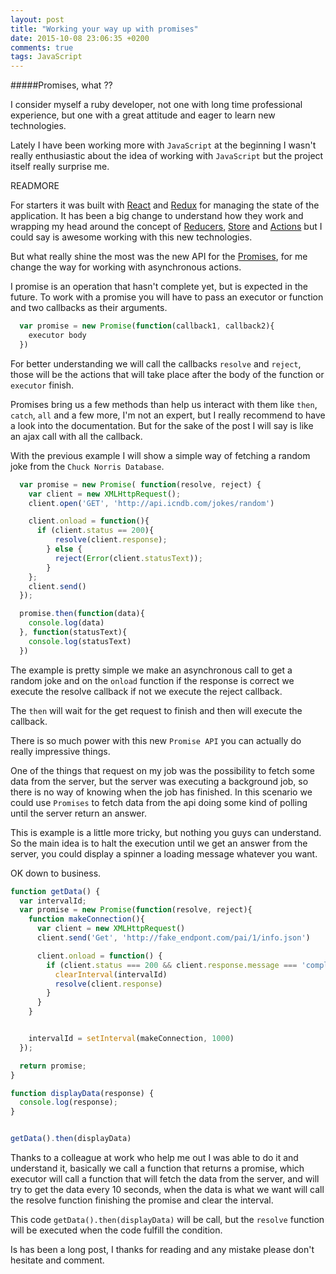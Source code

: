 ```yaml
---
layout: post
title: "Working your way up with promises"
date: 2015-10-08 23:06:35 +0200
comments: true
tags: JavaScript
---
```


#####Promises, what ??

I consider myself a ruby developer, not one with long time professional experience, but one with a great attitude and eager to learn new technologies.

Lately I have been working more with `JavaScript` at the beginning I wasn't really enthusiastic about the idea of working with `JavaScript` but the project itself really surprise me.

READMORE

For starters it was built with [React](https://facebook.github.io/react/) and [Redux](http://rackt.github.io/redux/) for managing the state of the application.
It has been a big change to understand how they work and wrapping my head around the concept of [Reducers](http://rackt.github.io/redux/docs/basics/Reducers.html), [Store](http://rackt.github.io/redux/docs/basics/Store.html) and [Actions](http://rackt.github.io/redux/docs/basics/Actions.html)
but I could say is awesome working with this new technologies.

But what really shine the most was the new API for the [Promises](https://developer.mozilla.org/en-US/docs/Web/JavaScript/Reference/Global_Objects/Promise), for me change the way for working with asynchronous actions.


I promise is an operation that hasn't complete yet, but is expected in the future.
To work with a promise you will have to pass an executor or function and two callbacks as their arguments.

``` js
  var promise = new Promise(function(callback1, callback2){
    executor body
  })
```

For better understanding we will call the callbacks `resolve` and `reject`, those will be the actions that will take place after the body of the function or `executor`
finish.

Promises bring us a few methods than help us interact with them like `then`, `catch`, `all` and a few more, I'm not an expert, but I really recommend to have a look into the documentation.
But for the sake of the post I will say is like an ajax call with all the callback.

With the previous example I will show a simple way of fetching a random joke from the `Chuck Norris Database`.

``` js
  var promise = new Promise( function(resolve, reject) {
    var client = new XMLHttpRequest();
    client.open('GET', 'http://api.icndb.com/jokes/random')

    client.onload = function(){
      if (client.status == 200){
          resolve(client.response);
        } else {
          reject(Error(client.statusText));
        }
    };
    client.send()
  });

  promise.then(function(data){
    console.log(data)
  }, function(statusText){
    console.log(statusText)
  })
```

The example is pretty simple we make an asynchronous call to get a random joke and on the `onload` function if the response is correct
we execute the resolve callback if not we execute the reject callback.

The `then` will wait for the get request to finish and then will execute the callback.

There is so much power with this new `Promise API` you can actually do really impressive things.

One of the things that request on my job was the possibility to fetch some data from the server, but the server was executing a background job, so there is no way of knowing when the job has finished.
In this scenario we could use `Promises` to fetch data from the api doing some kind of polling until the server return an answer.

This is example is a little more tricky, but nothing you guys can understand.
So the main idea is to halt the execution until we get an answer from the server, you could display a spinner a loading message whatever you want.

OK down to business.

``` js
function getData() {
  var intervalId;
  var promise = new Promise(function(resolve, reject){
    function makeConnection(){
      var client = new XMLHttpRequest()
      client.send('Get', 'http://fake_endpont.com/pai/1/info.json')

      client.onload = function() {
        if (client.status === 200 && client.response.message === 'complete'){
          clearInterval(intervalId)
          resolve(client.response)
        }
      }
    }


    intervalId = setInterval(makeConnection, 1000)
  });

  return promise;
}

function displayData(response) {
  console.log(response);
}


getData().then(displayData)

```

Thanks to a colleague at work who help me out I was able to do it and understand it, basically we call a function that returns a promise, which executor will call a function that will fetch the data from the server,
 and will try to get the data every 10 seconds, when the data is what we want will call the resolve function finishing the promise and clear the interval.

This code `getData().then(displayData)` will be call, but the `resolve` function will be executed when the code fulfill the condition.

Is has been a long post, I thanks for reading and any mistake please don't hesitate and comment.

